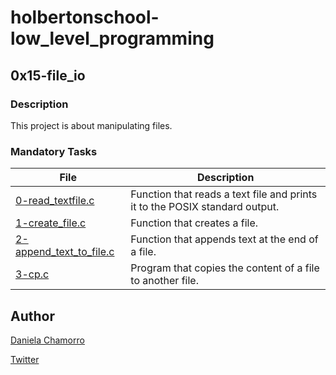 # holbertonschool-low_level_programming

## 0x15-file_io
### Description
This project is about manipulating files.


### Mandatory Tasks

| File | Description |
| ------ | ------ |
| [0-read_textfile.c](https://github.com/dalexach/holbertonschool-low_level_programming/blob/master/0x15-file_io/0-read_textfile.c) | Function that reads a text file and prints it to the POSIX standard output. |
| [1-create_file.c](https://github.com/dalexach/holbertonschool-low_level_programming/blob/master/0x15-file_io/1-create_file.c) | Function that creates a file. |
| [2-append_text_to_file.c](https://github.com/dalexach/holbertonschool-low_level_programming/blob/master/0x15-file_io/2-append_text_to_file.c) | Function that appends text at the end of a file. |
| [3-cp.c](https://github.com/dalexach/holbertonschool-low_level_programming/blob/master/0x15-file_io/3-cp.c) | Program that copies the content of a file to another file. |


## Author

[Daniela Chamorro](https://www.linkedin.com/in/daniela-alexandra-chamorro-guerrero-666805a1/)

[Twitter](https://twitter.com/dalexach)